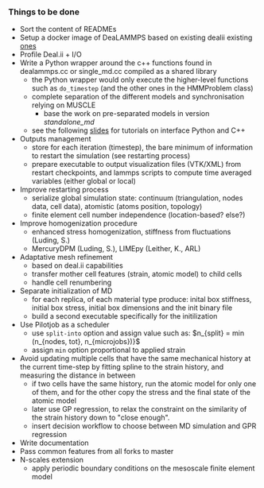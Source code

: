 ### Things to be done
* Sort the content of READMEs
* Setup a docker image of DeaLAMMPS based on existing dealii existing [ones](https://hub.docker.com/r/dealii/dealii/)
* Profile Deal.ii + I/O 
* Write a Python wrapper around the c++ functions found in dealammps.cc or single_md.cc compiled as a shared library
  - the Python wrapper would only execute the higher-level functions such as `do_timestep` (and the other ones in the HMMProblem class)
  - complete separation of the different models and synchronisation relying on MUSCLE
    - base the work on pre-separated models in version *standalone_md*
  - see the following [slides](https://figshare.com/articles/Interfacing_Python_to_C_UCL_20_June_2018/6626639) for tutorials on interface Python and C++
* Outputs management
  - store for each iteration (timestep), the bare minimum of information to restart the simulation (see restarting process)
  - prepare executable to output visualization files (VTK/XML) from restart checkpoints, and lammps scripts to compute time averaged variables (either global or local)
* Improve restarting process
  - serialize global simulation state: continuum (triangulation, nodes data, cell data), atomistic (atoms position, topology)
  - finite element cell number independence (location-based? else?)
* Improve homogenization procedure
  - enhanced stress homogenization, stiffness from fluctuations (Luding, S.)
  - MercuryDPM (Luding, S.), LIMEpy (Leither, K., ARL)
* Adaptative mesh refinement
  - based on deal.ii capabilities
  - transfer mother cell features (strain, atomic model) to child cells
  - handle cell renumbering
* Separate initialization of MD
  - for each replica, of each material type produce:  inital box stiffness, initial box stress, initial box dimensions and the init binary file
  - build a second executable specifically for the initilization
* Use Pilotjob as a scheduler
  - use `split-into` option and assign value such as: $n_{split} = min \(n_{nodes, tot}, n_{microjobs}\)}$
  - assign `min` option proportional to applied strain 
* Avoid updating multiple cells that have the same mechanical history at the current time-step by fitting spline to the strain history, and measuring the distance in between
  - if two cells have the same history, run the atomic model for only one of them, and for the other copy the stress and the final state of the atomic model
  - later use GP regression, to relax the constraint on the similarity of the strain history down to "close enough".
  - insert decision workflow to choose between MD simulation and GPR regression
* Write documentation
* Pass common features from all forks to master
* N-scales extension
   - apply periodic boundary conditions on the mesoscale finite element model

